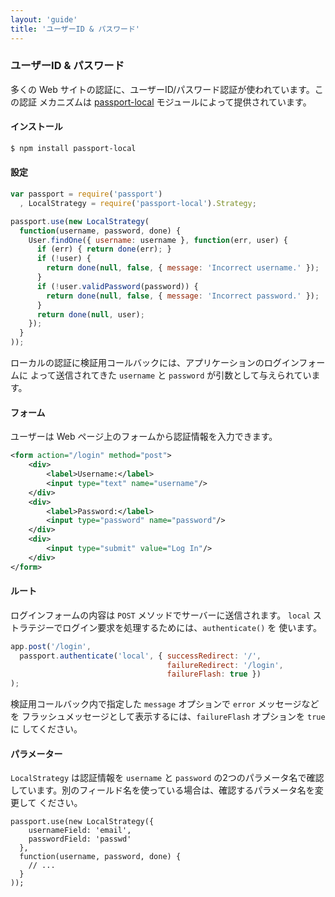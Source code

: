 ```yaml
---
layout: 'guide'
title: 'ユーザーID & パスワード'
---
```


### ユーザーID & パスワード

多くの Web サイトの認証に、ユーザーID/パスワード認証が使われています。この認証
メカニズムは [passport-local](https://github.com/jaredhanson/passport-local)
モジュールによって提供されています。

#### インストール

```bash
$ npm install passport-local
```

#### 設定

```javascript
var passport = require('passport')
  , LocalStrategy = require('passport-local').Strategy;

passport.use(new LocalStrategy(
  function(username, password, done) {
    User.findOne({ username: username }, function(err, user) {
      if (err) { return done(err); }
      if (!user) {
        return done(null, false, { message: 'Incorrect username.' });
      }
      if (!user.validPassword(password)) {
        return done(null, false, { message: 'Incorrect password.' });
      }
      return done(null, user);
    });
  }
));
```

ローカルの認証に検証用コールバックには、アプリケーションのログインフォームに
よって送信されてきた `username` と `password` が引数として与えられています。

#### フォーム

ユーザーは Web ページ上のフォームから認証情報を入力できます。


```xml
<form action="/login" method="post">
    <div>
        <label>Username:</label>
        <input type="text" name="username"/>
    </div>
    <div>
        <label>Password:</label>
        <input type="password" name="password"/>
    </div>
    <div>
        <input type="submit" value="Log In"/>
    </div>
</form>
```

#### ルート

ログインフォームの内容は `POST` メソッドでサーバーに送信されます。
`local` ストラテジーでログイン要求を処理するためには、`authenticate()` を
使います。

```javascript
app.post('/login',
  passport.authenticate('local', { successRedirect: '/',
                                   failureRedirect: '/login',
                                   failureFlash: true })
);
```

検証用コールバック内で指定した `message` オプションで `error` メッセージなどを
フラッシュメッセージとして表示するには、`failureFlash` オプションを `true` に
してください。

#### パラメーター

`LocalStrategy` は認証情報を `username` と `password` の2つのパラメータ名で確認
しています。別のフィールド名を使っている場合は、確認するパラメータ名を変更して
ください。

    passport.use(new LocalStrategy({
        usernameField: 'email',
        passwordField: 'passwd'
      },
      function(username, password, done) {
        // ...
      }
    ));
